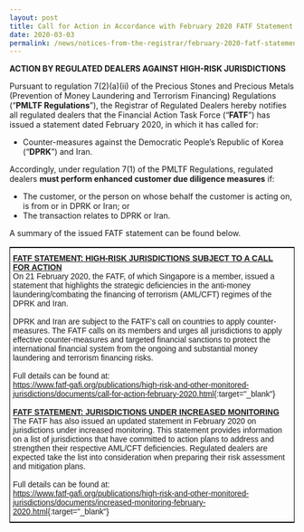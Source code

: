 ```yaml
---
layout: post
title: Call for Action in Accordance with February 2020 FATF Statement
date: 2020-03-03
permalink: /news/notices-from-the-registrar/february-2020-fatf-statement
---
```


**ACTION BY REGULATED DEALERS AGAINST HIGH-RISK JURISDICTIONS**<br>

Pursuant to regulation 7(2)(a)(ii) of the Precious Stones and Precious Metals (Prevention of Money Laundering and Terrorism Financing) Regulations (“**PMLTF Regulations**”), the Registrar of Regulated Dealers hereby notifies all regulated dealers that the Financial Action Task Force (“**FATF**”) has issued a statement dated February 2020, in which it has called for:
* Counter-measures against the Democratic People’s Republic of Korea (“**DPRK**”) and Iran.

Accordingly, under regulation 7(1) of the PMLTF Regulations, regulated dealers **must perform enhanced customer due diligence measures** if:
* The customer, or the person on whose behalf the customer is acting on, is from or in DPRK or Iran; or
* The transaction relates to DPRK or Iran.

A summary of the issued FATF statement can be found below.
<style type="text/css">
.tg  {border-collapse:collapse;border-spacing:0;border-width:1px;border-style:solid;border-color:black;}
.tg td{font-family:Arial, sans-serif;font-size:14px;padding:10px 5px;border-style:solid;border-width:0px;overflow:hidden;word-break:normal;}
.tg th{font-family:Arial, sans-serif;font-size:14px;font-weight:normal;padding:10px 5px;border-style:solid;border-width:0px;overflow:hidden;word-break:normal;}
.tg .tg-exjp{border-color:#330001;text-align:left;vertical-align:middle}
</style>
<table class="tg">
    <tr>
    <th class="tg-exjp"><span style="font-weight:bold;text-decoration:underline">FATF STATEMENT: HIGH-RISK JURISDICTIONS SUBJECT TO A CALL FOR ACTION</span><br>On 21 February 2020, the FATF, of which Singapore is a member, issued a statement that highlights the strategic deficiencies in the anti-money laundering/combating the financing of terrorism (AML/CFT) regimes of the DPRK and Iran.<br><br>DPRK and Iran are subject to the FATF’s call on countries to apply counter-measures. The FATF calls on its members and urges all jurisdictions to apply effective counter-measures and targeted financial sanctions to protect the international financial system from the ongoing and substantial money laundering and terrorism financing risks.<br><br>Full details can be found at:<br><a href="https://www.fatf-gafi.org/publications/high-risk-and-other-monitored-jurisdictions/documents/call-for-action-february-2020.html">https://www.fatf-gafi.org/publications/high-risk-and-other-monitored-jurisdictions/documents/call-for-action-february-2020.html</a>{:target="_blank"}<br><a href="https://www.fatf-gafi.org/publications/high-risk-and-other-monitored-jurisdictions/documents/call-for-action-february-2020.html"> </a><br><span style="font-weight:bold;text-decoration:underline">FATF STATEMENT: JURISDICTIONS UNDER INCREASED MONITORING</span><br>The FATF has also issued an updated statement in February 2020 on jurisdictions under increased monitoring. This statement provides information on a list of jurisdictions that have committed to action plans to address and strengthen their respective AML/CFT deficiencies. Regulated dealers are expected take the list into consideration when preparing their risk assessment and mitigation plans.<br> <br>Full details can be found at:<br><a href="https://www.fatf-gafi.org/publications/high-risk-and-other-monitored-jurisdictions/documents/increased-monitoring-february-2020.html">https://www.fatf-gafi.org/publications/high-risk-and-other-monitored-jurisdictions/documents/increased-monitoring-february-2020.html</a>{:target="_blank"}<br></th>
  </tr>
</table>
